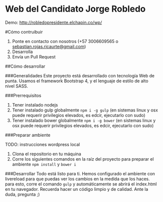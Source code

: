 # Web del Candidato Jorge Robledo

Demo: http://robledopresidente.elchapin.co/wp/

#Cómo contruibuir

1. Ponte en contacto con nosotros (+57 3006609565 o sebastian.rojas.ricaurte@gmail.com)
2. Desarrolla
3. Envía un Pull Request

##Cómo desarrollar

###Generalidades
Este proyecto está desarrollado con tecnología Web de punta. Usamos el framework Bootstrap 4, y el lenguaje de estilo de alto nivel SASS.

###Prerrequisitos

1. Tener instalado nodejs
2. Tener instalado gulp globalmente `npm i -g gulp` (en sistemas linux y osx puede requerir privilegios elevados, es edcir, ejecutarlo con sudo)
3. Tener instalado bower globalmente `npm i -g bower` (en sistemas linux y osx puede requerir privilegios elevados, es edcir, ejecutarlo con sudo)

###Preparar ambiente

TODO: instrucciones wordpress local

1. Clona el repositorio en tu máquina
2. Corre los siguientes comandos en la raíz del proyecto para preparar el ambiente `npm install` y `bower i`

###Desarrollar
Todo está listo para ti. Hemos configurado el ambiente con livereload para que puedas ver los cambios en la medida que los haces. para esto, corre el comando `gulp` y automáticamente se abrirá el index.html en tu navegador. Recuerda hacer un código limpio y de calidad. Ante la duda, pregunta ;)
